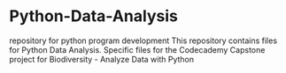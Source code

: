 # Python-Data-Analysis
repository for python program development
This repository contains files for Python Data Analysis.
Specific files for the Codecademy Capstone project for Biodiversity - Analyze Data with Python
